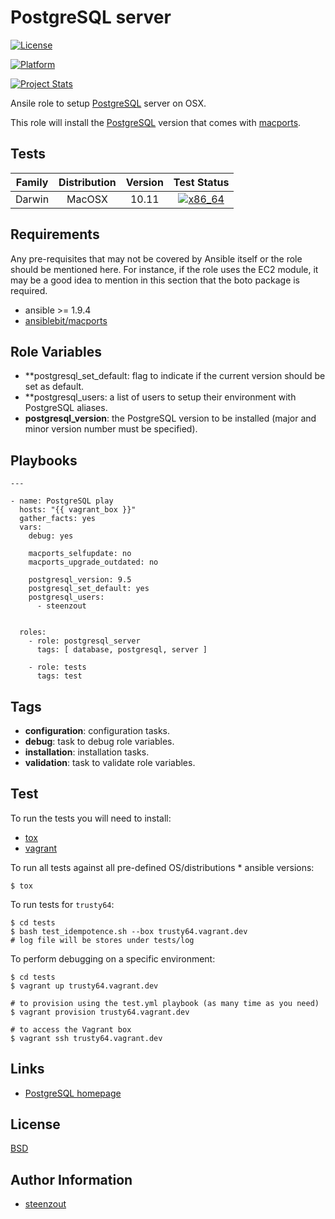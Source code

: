 # PostgreSQL server

[![License](https://img.shields.io/badge/license-New%20BSD-blue.svg?style=flat)](https://raw.githubusercontent.com/ansiblebit/postgresql/master/LICENSE)

[![Platform](http://img.shields.io/badge/platform-macosx-000000.svg?style=flat)](#)

[![Project Stats](https://www.openhub.net/p/ansiblebit-postgresql/widgets/project_thin_badge.gif)](https://www.openhub.net/p/ansiblebit-postgresql/)

Ansile role to setup [PostgreSQL][postgresql] server on OSX.

This role will install the [PostgreSQL][postgresql] version that comes with [macports][macports].


## Tests

| Family | Distribution | Version | Test Status |
|:-:|:-:|:-:|:-:|
| Darwin | MacOSX  | 10.11  | [![x86_64](http://img.shields.io/badge/x86_64-passed-006400.svg?style=flat)](#) |


## Requirements

Any pre-requisites that may not be covered by Ansible itself or the role should be mentioned here.
For instance, if the role uses the EC2 module,
it may be a good idea to mention in this section that the boto package is required.

- ansible >= 1.9.4
- [ansiblebit/macports][ansiblebit.macports]


## Role Variables

- **postgresql_set_default: flag to indicate if the current version should be set as default.
- **postgresql_users: a list of users to setup their environment with PostgreSQL aliases.
- **postgresql_version**: the PostgreSQL version to be installed (major and minor version number must be specified).


## Playbooks

    ---

    - name: PostgreSQL play
      hosts: "{{ vagrant_box }}"
      gather_facts: yes
      vars:
        debug: yes

        macports_selfupdate: no
        macports_upgrade_outdated: no

        postgresql_version: 9.5
        postgresql_set_default: yes
        postgresql_users:
          - steenzout


      roles:
        - role: postgresql_server
          tags: [ database, postgresql, server ]

        - role: tests
          tags: test


## Tags

- **configuration**: configuration tasks.
- **debug**: task to debug role variables.
- **installation**: installation tasks.
- **validation**: task to validate role variables.


## Test

To run the tests you will need to install:

- [tox](https://tox.readthedocs.org/)
- [vagrant](https://www.vagrantup.com/)

To run all tests against all pre-defined OS/distributions * ansible versions:

```
$ tox
```

To run tests for `trusty64`:

```
$ cd tests
$ bash test_idempotence.sh --box trusty64.vagrant.dev
# log file will be stores under tests/log
```

To perform debugging on a specific environment:

```
$ cd tests
$ vagrant up trusty64.vagrant.dev

# to provision using the test.yml playbook (as many time as you need)
$ vagrant provision trusty64.vagrant.dev

# to access the Vagrant box
$ vagrant ssh trusty64.vagrant.dev
```


## Links

- [PostgreSQL homepage][postgresql]


## License

[BSD][license]


## Author Information

- [steenzout][steenzout]


[ansiblebit.macports]:   https://github.com/ansiblebit/macports/    "ansiblebit/macports"
[license]:      https://raw.githubusercontent.com/ansiblebit/postgresql/master/LICENSE  "License"
[macports]:     https://macports.org/           "macports.org"
[postgresql]:   http://postgresql.org/          "PostgreSQL"
[steenzout]:    https://github.com/steenzout/   "steenzout"
